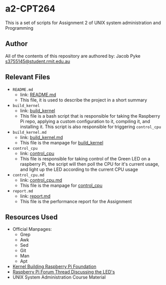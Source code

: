 # a2-CPT264
This is a set of scripts for Assignment 2 of UNIX system administration and Programming

## Author
All of the contents of this repository are authored by: Jacob Pyke <s3755145@student.rmit.edu.au>

## Relevant Files

- `README.md`
   - link: [README.md](./README.md)
   - This file, it is used to describe the project in a short summary
- `build_kernel`
   - link: [build_kernel](./build_kernel)
   - This file is a bash script that is responsible for taking the Raspberry Pi repo, applying a custom configuration to it, compiling it, and installing it. This script is also responsible for triggering `control_cpu`
- `build_kernel.md`
   - link: [build_kernel.md](./build_kernel.md)
   - This file is the manpage for [build_kernel](./build_kernel)
- `control_cpu`
   - link: [control_cpu](./control_cpu)
   - This file is responsible for taking control of the Green LED on a raspberry Pi, the script will then poll the CPU for it's current usage, and light up the LED according to the current CPU usage
- `control_cpu.md`
   - link: [control_cpu.md](./control_cpu.md)
   - This file is the manpage for [control_cpu](./control_cpu)
- `report.md`
   - link: [report.md](./report.md)
   - This file is the performance report for the Assignment

## Resources Used
 - Official Manpages:
    - Grep
    - Awk
    - Sed
    - Git
    - Man
    - Apt
 - [Kernel Building Raspberry Pi Foundation](https://www.raspberrypi.org/documentation/linux/kernel/building.md)
 - [Raspberry Pi Forum Thread Discussing the LED's](https://www.raspberrypi.org/forums/viewtopic.php?t=12530)
- UNIX System Administration Course Material

